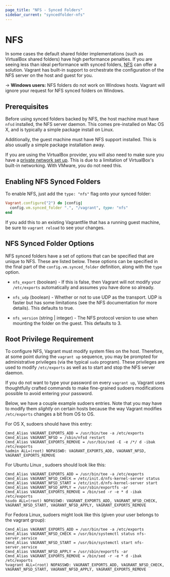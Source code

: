 ```yaml
---
page_title: "NFS - Synced Folders"
sidebar_current: "syncedfolder-nfs"
---
```


# NFS

In some cases the default shared folder implementations (such as VirtualBox
shared folders) have high performance penalties. If you are seeing less
than ideal performance with synced folders, [NFS](http://en.wikipedia.org/wiki/Network_File_System_%28protocol%29)
can offer a solution. Vagrant has built-in support to orchestrate the
configuration of the NFS server on the host and guest for you.

-> **Windows users:** NFS folders do not work on Windows hosts. Vagrant will
ignore your request for NFS synced folders on Windows.

## Prerequisites

Before using synced folders backed by NFS, the host machine must have
`nfsd` installed, the NFS server daemon. This comes pre-installed on Mac
OS X, and is typically a simple package install on Linux.

Additionally, the guest machine must have NFS support installed. This is
also usually a simple package installation away.

If you are using the VirtualBox provider, you will also need to make sure you
have a
[private network set up](https://www.vagrantup.com/docs/networking/private_network.html). This is due to a limitation of VirtualBox's built-in networking. With
VMware, you do not need this.

## Enabling NFS Synced Folders

To enable NFS, just add the `type: "nfs"` flag onto your synced folder:

```ruby
Vagrant.configure("2") do |config|
  config.vm.synced_folder ".", "/vagrant", type: "nfs"
end
```

If you add this to an existing Vagrantfile that has a running guest machine,
be sure to `vagrant reload` to see your changes.

## NFS Synced Folder Options

NFS synced folders have a set of options that can be specified that are
unique to NFS. These are listed below. These options can be specified in
the final part of the `config.vm.synced_folder` definition, along with the
`type` option.

* `nfs_export` (boolean) - If this is false, then Vagrant will not modify
  your `/etc/exports` automatically and assumes you have done so already.

* `nfs_udp` (boolean) - Whether or not to use UDP as the transport. UDP
  is faster but has some limitations (see the NFS documentation for more
  details). This defaults to true.

* `nfs_version` (string | integer) - The NFS protocol version to use when
  mounting the folder on the guest. This defaults to 3.

## Root Privilege Requirement

To configure NFS, Vagrant must modify system files on the host. Therefore,
at some point during the `vagrant up` sequence, you may be prompted for
administrative privileges (via the typical `sudo` program). These
privileges are used to modify `/etc/exports` as well as to start and
stop the NFS server daemon.

If you do not want to type your password on every `vagrant up`, Vagrant
uses thoughtfully crafted commands to make fine-grained sudoers modifications
possible to avoid entering your password.

Below, we have a couple example sudoers entries. Note that you may
have to modify them _slightly_ on certain hosts because the way Vagrant
modifies `/etc/exports` changes a bit from OS to OS.

For OS X, sudoers should have this entry:

```text
Cmnd_Alias VAGRANT_EXPORTS_ADD = /usr/bin/tee -a /etc/exports
Cmnd_Alias VAGRANT_NFSD = /sbin/nfsd restart
Cmnd_Alias VAGRANT_EXPORTS_REMOVE = /usr/bin/sed -E -e /*/ d -ibak /etc/exports
%admin ALL=(root) NOPASSWD: VAGRANT_EXPORTS_ADD, VAGRANT_NFSD, VAGRANT_EXPORTS_REMOVE
```

For Ubuntu Linux , sudoers should look like this:

```text
Cmnd_Alias VAGRANT_EXPORTS_ADD = /usr/bin/tee -a /etc/exports
Cmnd_Alias VAGRANT_NFSD_CHECK = /etc/init.d/nfs-kernel-server status
Cmnd_Alias VAGRANT_NFSD_START = /etc/init.d/nfs-kernel-server start
Cmnd_Alias VAGRANT_NFSD_APPLY = /usr/sbin/exportfs -ar
Cmnd_Alias VAGRANT_EXPORTS_REMOVE = /bin/sed -r -e * d -ibak /etc/exports
%sudo ALL=(root) NOPASSWD: VAGRANT_EXPORTS_ADD, VAGRANT_NFSD_CHECK, VAGRANT_NFSD_START, VAGRANT_NFSD_APPLY, VAGRANT_EXPORTS_REMOVE
```

For Fedora Linux, sudoers might look like this (given your user
belongs to the vagrant group):

```text
Cmnd_Alias VAGRANT_EXPORTS_ADD = /usr/bin/tee -a /etc/exports
Cmnd_Alias VAGRANT_NFSD_CHECK = /usr/bin/systemctl status nfs-server.service
Cmnd_Alias VAGRANT_NFSD_START = /usr/bin/systemctl start nfs-server.service
Cmnd_Alias VAGRANT_NFSD_APPLY = /usr/sbin/exportfs -ar
Cmnd_Alias VAGRANT_EXPORTS_REMOVE = /bin/sed -r -e * d -ibak /etc/exports
%vagrant ALL=(root) NOPASSWD: VAGRANT_EXPORTS_ADD, VAGRANT_NFSD_CHECK, VAGRANT_NFSD_START, VAGRANT_NFSD_APPLY, VAGRANT_EXPORTS_REMOVE
```
